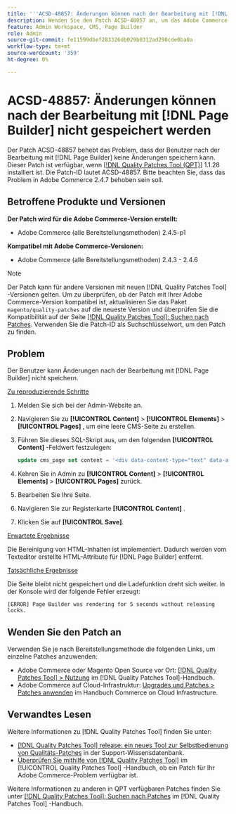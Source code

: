 ```yaml
---
title: '''ACSD-48857: Änderungen können nach der Bearbeitung mit [!DNL Page Builder] nicht gespeichert werden'
description: Wenden Sie den Patch ACSD-48857 an, um das Adobe Commerce-Problem zu beheben, bei dem der Benutzer nach der Bearbeitung mit [!DNL Page Builder] keine Änderungen speichern kann.
feature: Admin Workspace, CMS, Page Builder
role: Admin
source-git-commit: fe11599dbef283326db029b0312ad290cde0ba0a
workflow-type: tm+mt
source-wordcount: '359'
ht-degree: 0%

---
```


# ACSD-48857: Änderungen können nach der Bearbeitung mit [!DNL Page Builder] nicht gespeichert werden

Der Patch ACSD-48857 behebt das Problem, dass der Benutzer nach der Bearbeitung mit [!DNL Page Builder] keine Änderungen speichern kann. Dieser Patch ist verfügbar, wenn [[!DNL Quality Patches Tool (QPT)]](https://experienceleague.adobe.com/en/docs/commerce-knowledge-base/kb/announcements/commerce-announcements/magento-quality-patches-released-new-tool-to-self-serve-quality-patches) 1.1.28 installiert ist. Die Patch-ID lautet ACSD-48857. Bitte beachten Sie, dass das Problem in Adobe Commerce 2.4.7 behoben sein soll.

## Betroffene Produkte und Versionen

**Der Patch wird für die Adobe Commerce-Version erstellt:**

* Adobe Commerce (alle Bereitstellungsmethoden) 2.4.5-p1

**Kompatibel mit Adobe Commerce-Versionen:**

* Adobe Commerce (alle Bereitstellungsmethoden) 2.4.3 - 2.4.6

>[!NOTE]
>
>Der Patch kann für andere Versionen mit neuen [!DNL Quality Patches Tool] -Versionen gelten. Um zu überprüfen, ob der Patch mit Ihrer Adobe Commerce-Version kompatibel ist, aktualisieren Sie das Paket `magento/quality-patches` auf die neueste Version und überprüfen Sie die Kompatibilität auf der Seite [[!DNL Quality Patches Tool]: Suchen nach Patches](https://experienceleague.adobe.com/tools/commerce-quality-patches/index.html). Verwenden Sie die Patch-ID als Suchschlüsselwort, um den Patch zu finden.

## Problem

Der Benutzer kann Änderungen nach der Bearbeitung mit [!DNL Page Builder] nicht speichern.

<u>Zu reproduzierende Schritte</u>

1. Melden Sie sich bei der Admin-Website an.
1. Navigieren Sie zu **[!UICONTROL Content]** > **[!UICONTROL Elements]** > **[!UICONTROL Pages]** , um eine leere CMS-Seite zu erstellen.
1. Führen Sie dieses SQL-Skript aus, um den folgenden **[!UICONTROL Content]** -Feldwert festzulegen:

   ```SQL
   update cms_page set content = '<div data-content-type="text" data-appearance="default" data-element="main"><h4 style="text-align: center;" contenteditable="true" data-placeholder="Edit Heading Text" data-content-type="heading" data-appearance="default" data-element="main">THE RULES</h4></div>' where page_id=8;
   ```

1. Kehren Sie in Admin zu **[!UICONTROL Content]** > **[!UICONTROL Elements]** > **[!UICONTROL Pages]** zurück.
1. Bearbeiten Sie Ihre Seite.
1. Navigieren Sie zur Registerkarte **[!UICONTROL Content]** .
1. Klicken Sie auf **[!UICONTROL Save]**.

<u>Erwartete Ergebnisse</u>

Die Bereinigung von HTML-Inhalten ist implementiert. Dadurch werden vom Texteditor erstellte HTML-Attribute für [!DNL Page Builder] entfernt.

<u>Tatsächliche Ergebnisse</u>

Die Seite bleibt nicht gespeichert und die Ladefunktion dreht sich weiter. In der Konsole wird der folgende Fehler erzeugt:

```
[ERROR] Page Builder was rendering for 5 seconds without releasing locks.
```

## Wenden Sie den Patch an

Verwenden Sie je nach Bereitstellungsmethode die folgenden Links, um einzelne Patches anzuwenden:

* Adobe Commerce oder Magento Open Source vor Ort: [[!DNL Quality Patches Tool] > Nutzung](/help/tools/quality-patches-tool/usage.md) im [!DNL Quality Patches Tool]-Handbuch.
* Adobe Commerce auf Cloud-Infrastruktur: [Upgrades und Patches > Patches anwenden](https://experienceleague.adobe.com/docs/commerce-cloud-service/user-guide/develop/upgrade/apply-patches.html) im Handbuch Commerce on Cloud Infrastructure.

## Verwandtes Lesen

Weitere Informationen zu [!DNL Quality Patches Tool] finden Sie unter:

* [[!DNL Quality Patches Tool] release: ein neues Tool zur Selbstbedienung von Qualitäts-Patches](https://experienceleague.adobe.com/en/docs/commerce-knowledge-base/kb/announcements/commerce-announcements/magento-quality-patches-released-new-tool-to-self-serve-quality-patches) in der Support-Wissensdatenbank.
* [Überprüfen Sie mithilfe von  [!DNL Quality Patches Tool]](/help/tools/quality-patches-tool/patches-available-in-qpt/check-patch-for-magento-issue-with-magento-quality-patches.md) im [!UICONTROL Quality Patches Tool] -Handbuch, ob ein Patch für Ihr Adobe Commerce-Problem verfügbar ist.


Weitere Informationen zu anderen in QPT verfügbaren Patches finden Sie unter [[!DNL Quality Patches Tool]: Suchen nach Patches](https://experienceleague.adobe.com/tools/commerce-quality-patches/index.html) im [!DNL Quality Patches Tool] -Handbuch.
